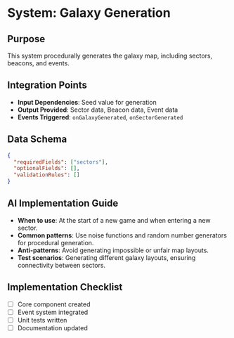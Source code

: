 # System: Galaxy Generation
## Purpose
This system procedurally generates the galaxy map, including sectors, beacons, and events.

## Integration Points
- **Input Dependencies**: Seed value for generation
- **Output Provided**: Sector data, Beacon data, Event data
- **Events Triggered**: `onGalaxyGenerated`, `onSectorGenerated`

## Data Schema
```json
{
  "requiredFields": ["sectors"],
  "optionalFields": [],
  "validationRules": []
}
```

## AI Implementation Guide
- **When to use**: At the start of a new game and when entering a new sector.
- **Common patterns**: Use noise functions and random number generators for procedural generation.
- **Anti-patterns**: Avoid generating impossible or unfair map layouts.
- **Test scenarios**: Generating different galaxy layouts, ensuring connectivity between sectors.

## Implementation Checklist
- [ ] Core component created
- [ ] Event system integrated
- [ ] Unit tests written
- [ ] Documentation updated
